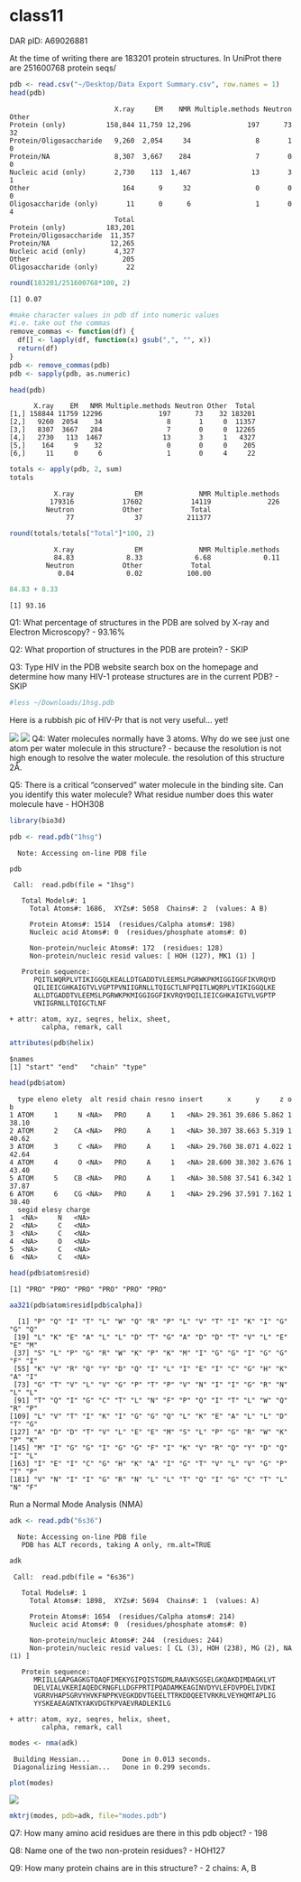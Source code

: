 # class11
DAR pID: A69026881

At the time of writing there are 183201 protein structures. In UniProt
there are 251600768 protein seqs/

``` r
pdb <- read.csv("~/Desktop/Data Export Summary.csv", row.names = 1)
head(pdb)
```

                              X.ray     EM    NMR Multiple.methods Neutron Other
    Protein (only)          158,844 11,759 12,296              197      73    32
    Protein/Oligosaccharide   9,260  2,054     34                8       1     0
    Protein/NA                8,307  3,667    284                7       0     0
    Nucleic acid (only)       2,730    113  1,467               13       3     1
    Other                       164      9     32                0       0     0
    Oligosaccharide (only)       11      0      6                1       0     4
                              Total
    Protein (only)          183,201
    Protein/Oligosaccharide  11,357
    Protein/NA               12,265
    Nucleic acid (only)       4,327
    Other                       205
    Oligosaccharide (only)       22

``` r
round(183201/251600768*100, 2)
```

    [1] 0.07

``` r
#make character values in pdb df into numeric values
#i.e. take out the commas
remove_commas <- function(df) {
  df[] <- lapply(df, function(x) gsub(",", "", x))
  return(df)
}
pdb <- remove_commas(pdb)
pdb <- sapply(pdb, as.numeric)

head(pdb)
```

          X.ray    EM   NMR Multiple.methods Neutron Other  Total
    [1,] 158844 11759 12296              197      73    32 183201
    [2,]   9260  2054    34                8       1     0  11357
    [3,]   8307  3667   284                7       0     0  12265
    [4,]   2730   113  1467               13       3     1   4327
    [5,]    164     9    32                0       0     0    205
    [6,]     11     0     6                1       0     4     22

``` r
totals <- apply(pdb, 2, sum)
totals
```

               X.ray               EM              NMR Multiple.methods 
              179316            17602            14119              226 
             Neutron            Other            Total 
                  77               37           211377 

``` r
round(totals/totals["Total"]*100, 2)
```

               X.ray               EM              NMR Multiple.methods 
               84.83             8.33             6.68             0.11 
             Neutron            Other            Total 
                0.04             0.02           100.00 

``` r
84.83 + 8.33
```

    [1] 93.16

Q1: What percentage of structures in the PDB are solved by X-ray and
Electron Microscopy? - 93.16%

Q2: What proportion of structures in the PDB are protein? - SKIP

Q3: Type HIV in the PDB website search box on the homepage and determine
how many HIV-1 protease structures are in the current PDB? - SKIP

``` r
#less ~/Downloads/1hsg.pdb  
```

Here is a rubbish pic of HIV-Pr that is not very useful… yet!

![](1HSG.png) ![](1HSG_2.png) Q4: Water molecules normally have 3 atoms.
Why do we see just one atom per water molecule in this structure? -
because the resolution is not high enough to resolve the water molecule.
the resolution of this structure 2Å.

Q5: There is a critical “conserved” water molecule in the binding site.
Can you identify this water molecule? What residue number does this
water molecule have - HOH308

``` r
library(bio3d)

pdb <- read.pdb("1hsg")
```

      Note: Accessing on-line PDB file

``` r
pdb
```


     Call:  read.pdb(file = "1hsg")

       Total Models#: 1
         Total Atoms#: 1686,  XYZs#: 5058  Chains#: 2  (values: A B)

         Protein Atoms#: 1514  (residues/Calpha atoms#: 198)
         Nucleic acid Atoms#: 0  (residues/phosphate atoms#: 0)

         Non-protein/nucleic Atoms#: 172  (residues: 128)
         Non-protein/nucleic resid values: [ HOH (127), MK1 (1) ]

       Protein sequence:
          PQITLWQRPLVTIKIGGQLKEALLDTGADDTVLEEMSLPGRWKPKMIGGIGGFIKVRQYD
          QILIEICGHKAIGTVLVGPTPVNIIGRNLLTQIGCTLNFPQITLWQRPLVTIKIGGQLKE
          ALLDTGADDTVLEEMSLPGRWKPKMIGGIGGFIKVRQYDQILIEICGHKAIGTVLVGPTP
          VNIIGRNLLTQIGCTLNF

    + attr: atom, xyz, seqres, helix, sheet,
            calpha, remark, call

``` r
attributes(pdb$helix)
```

    $names
    [1] "start" "end"   "chain" "type" 

``` r
head(pdb$atom)
```

      type eleno elety  alt resid chain resno insert      x      y     z o     b
    1 ATOM     1     N <NA>   PRO     A     1   <NA> 29.361 39.686 5.862 1 38.10
    2 ATOM     2    CA <NA>   PRO     A     1   <NA> 30.307 38.663 5.319 1 40.62
    3 ATOM     3     C <NA>   PRO     A     1   <NA> 29.760 38.071 4.022 1 42.64
    4 ATOM     4     O <NA>   PRO     A     1   <NA> 28.600 38.302 3.676 1 43.40
    5 ATOM     5    CB <NA>   PRO     A     1   <NA> 30.508 37.541 6.342 1 37.87
    6 ATOM     6    CG <NA>   PRO     A     1   <NA> 29.296 37.591 7.162 1 38.40
      segid elesy charge
    1  <NA>     N   <NA>
    2  <NA>     C   <NA>
    3  <NA>     C   <NA>
    4  <NA>     O   <NA>
    5  <NA>     C   <NA>
    6  <NA>     C   <NA>

``` r
head(pdb$atom$resid)
```

    [1] "PRO" "PRO" "PRO" "PRO" "PRO" "PRO"

``` r
aa321(pdb$atom$resid[pdb$calpha])
```

      [1] "P" "Q" "I" "T" "L" "W" "Q" "R" "P" "L" "V" "T" "I" "K" "I" "G" "G" "Q"
     [19] "L" "K" "E" "A" "L" "L" "D" "T" "G" "A" "D" "D" "T" "V" "L" "E" "E" "M"
     [37] "S" "L" "P" "G" "R" "W" "K" "P" "K" "M" "I" "G" "G" "I" "G" "G" "F" "I"
     [55] "K" "V" "R" "Q" "Y" "D" "Q" "I" "L" "I" "E" "I" "C" "G" "H" "K" "A" "I"
     [73] "G" "T" "V" "L" "V" "G" "P" "T" "P" "V" "N" "I" "I" "G" "R" "N" "L" "L"
     [91] "T" "Q" "I" "G" "C" "T" "L" "N" "F" "P" "Q" "I" "T" "L" "W" "Q" "R" "P"
    [109] "L" "V" "T" "I" "K" "I" "G" "G" "Q" "L" "K" "E" "A" "L" "L" "D" "T" "G"
    [127] "A" "D" "D" "T" "V" "L" "E" "E" "M" "S" "L" "P" "G" "R" "W" "K" "P" "K"
    [145] "M" "I" "G" "G" "I" "G" "G" "F" "I" "K" "V" "R" "Q" "Y" "D" "Q" "I" "L"
    [163] "I" "E" "I" "C" "G" "H" "K" "A" "I" "G" "T" "V" "L" "V" "G" "P" "T" "P"
    [181] "V" "N" "I" "I" "G" "R" "N" "L" "L" "T" "Q" "I" "G" "C" "T" "L" "N" "F"

Run a Normal Mode Analysis (NMA)

``` r
adk <- read.pdb("6s36")
```

      Note: Accessing on-line PDB file
       PDB has ALT records, taking A only, rm.alt=TRUE

``` r
adk
```


     Call:  read.pdb(file = "6s36")

       Total Models#: 1
         Total Atoms#: 1898,  XYZs#: 5694  Chains#: 1  (values: A)

         Protein Atoms#: 1654  (residues/Calpha atoms#: 214)
         Nucleic acid Atoms#: 0  (residues/phosphate atoms#: 0)

         Non-protein/nucleic Atoms#: 244  (residues: 244)
         Non-protein/nucleic resid values: [ CL (3), HOH (238), MG (2), NA (1) ]

       Protein sequence:
          MRIILLGAPGAGKGTQAQFIMEKYGIPQISTGDMLRAAVKSGSELGKQAKDIMDAGKLVT
          DELVIALVKERIAQEDCRNGFLLDGFPRTIPQADAMKEAGINVDYVLEFDVPDELIVDKI
          VGRRVHAPSGRVYHVKFNPPKVEGKDDVTGEELTTRKDDQEETVRKRLVEYHQMTAPLIG
          YYSKEAEAGNTKYAKVDGTKPVAEVRADLEKILG

    + attr: atom, xyz, seqres, helix, sheet,
            calpha, remark, call

``` r
modes <- nma(adk)
```

     Building Hessian...        Done in 0.013 seconds.
     Diagonalizing Hessian...   Done in 0.299 seconds.

``` r
plot(modes)
```

![](class11_lab_files/figure-commonmark/unnamed-chunk-5-1.png)

``` r
mktrj(modes, pdb=adk, file="modes.pdb")
```

Q7: How many amino acid residues are there in this pdb object? - 198

Q8: Name one of the two non-protein residues? - HOH127

Q9: How many protein chains are in this structure? - 2 chains: A, B
